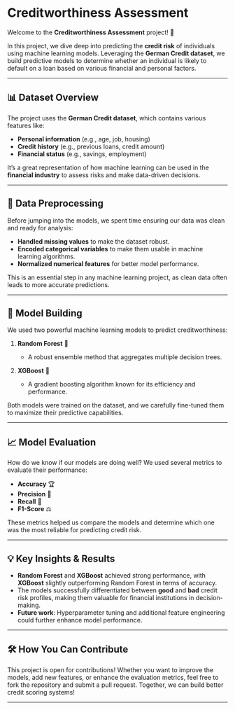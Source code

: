 # Creditworthiness Assessment

Welcome to the **Creditworthiness Assessment** project! 🚀

In this project, we dive deep into predicting the **credit risk** of individuals using machine learning models. Leveraging the **German Credit dataset**, we build predictive models to determine whether an individual is likely to default on a loan based on various financial and personal factors.

---

## 📊 **Dataset Overview**

The project uses the **German Credit dataset**, which contains various features like:

- **Personal information** (e.g., age, job, housing)
- **Credit history** (e.g., previous loans, credit amount)
- **Financial status** (e.g., savings, employment)

It’s a great representation of how machine learning can be used in the **financial industry** to assess risks and make data-driven decisions.

---

## 🧹 **Data Preprocessing**

Before jumping into the models, we spent time ensuring our data was clean and ready for analysis:

- **Handled missing values** to make the dataset robust.
- **Encoded categorical variables** to make them usable in machine learning algorithms.
- **Normalized numerical features** for better model performance.

This is an essential step in any machine learning project, as clean data often leads to more accurate predictions.

---

## 🤖 **Model Building**

We used two powerful machine learning models to predict creditworthiness:

1. **Random Forest** 🌲
   - A robust ensemble method that aggregates multiple decision trees.
   
2. **XGBoost** 🚀
   - A gradient boosting algorithm known for its efficiency and performance.

Both models were trained on the dataset, and we carefully fine-tuned them to maximize their predictive capabilities.

---

## 📈 **Model Evaluation**

How do we know if our models are doing well? We used several metrics to evaluate their performance:

- **Accuracy** 🏆
- **Precision** 📍
- **Recall** 🎯
- **F1-Score** ⚖️

These metrics helped us compare the models and determine which one was the most reliable for predicting credit risk.

---

## 💡 **Key Insights & Results**

- **Random Forest** and **XGBoost** achieved strong performance, with **XGBoost** slightly outperforming Random Forest in terms of accuracy.
- The models successfully differentiated between **good** and **bad** credit risk profiles, making them valuable for financial institutions in decision-making.
- **Future work**: Hyperparameter tuning and additional feature engineering could further enhance model performance.

---

## 🛠️ **How You Can Contribute**

This project is open for contributions! Whether you want to improve the models, add new features, or enhance the evaluation metrics, feel free to fork the repository and submit a pull request. Together, we can build better credit scoring systems!

---
